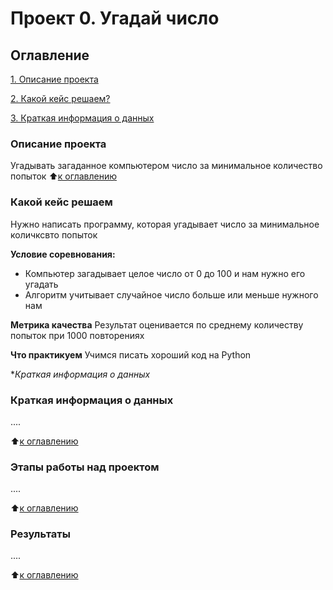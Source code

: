 # Проект 0. Угадай число
## Оглавление
[1. Описание проекта](#описание-проекта)

[2. Какой кейс решаем?](https://github.com/NovikovaEA/sf_data_science1/blob/main/project_0/README.md#какой-кейс-решаем)

[3. Краткая информация о данных](https://github.com/NovikovaEA/sf_data_science1/blob/main/project_0/README.md#краткая-информация-о-данных)

### Описание проекта
Угадывать загаданное компьютером число за минимальное количество попыток
:arrow_up:[к оглавлению](https://github.com/NovikovaEA/sf_data_science1/blob/main/project_0/README.md#оглавление)
### Какой кейс решаем
Нужно написать программу, которая угадывает число за минимальное количксвто попыток

**Условие соревнования:**
- Компьютер загадывает целое число от 0 до 100 и нам нужно его угадать
- Алгоритм учитывает случайное число больше или меньше нужного нам

**Метрика качества**
Результат оценивается по среднему количеству попыток при 1000 повторениях

**Что практикуем**
Учимся писать хороший код на Python

**Краткая информация о данных*

### Краткая информация о данных
....

:arrow_up:[к оглавлению](https://github.com/NovikovaEA/sf_data_science1/blob/main/project_0/README.md#оглавление)


### Этапы работы над проектом
....

:arrow_up:[к оглавлению](https://github.com/NovikovaEA/sf_data_science1/blob/main/project_0/README.md#оглавление)

### Результаты
....

:arrow_up:[к оглавлению](https://github.com/NovikovaEA/sf_data_science1/blob/main/project_0/README.md#оглавление)
